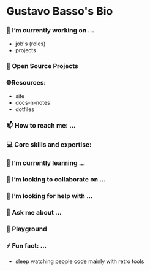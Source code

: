 # Gustavo Basso's Bio

### 🔭 I’m currently working on ...

- job's (roles)
- projects

###  Open Source Projects

### 🌐Resources:

- site
- docs-n-notes
- dotfiles

### 📫 How to reach me: ...

### 💻 Core skills and expertise:

### 🌱 I’m currently learning ...

### 👯 I’m looking to collaborate on ...

### 🤔 I’m looking for help with ...

### 💬 Ask me about ...

### 🛝 Playground

### ⚡ Fun fact: ...

- sleep watching people code mainly with retro tools


